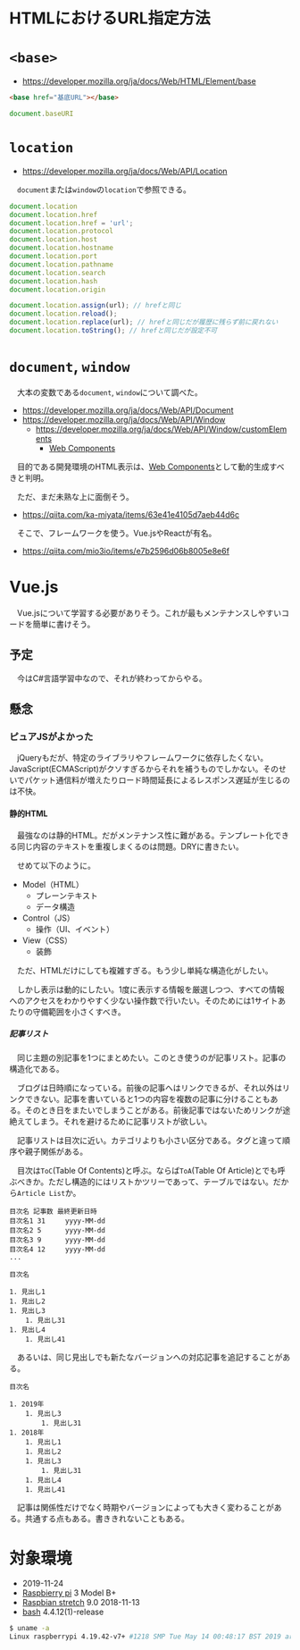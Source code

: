 # HTMLにおけるURL指定方法

<!-- more -->

# `<base>`

* https://developer.mozilla.org/ja/docs/Web/HTML/Element/base

```html
<base href="基底URL"></base>
```
```js
document.baseURI
```

# `location`

* https://developer.mozilla.org/ja/docs/Web/API/Location

　`document`または`window`の`location`で参照できる。

```js
document.location
document.location.href
document.location.href = 'url';
document.location.protocol
document.location.host
document.location.hostname
document.location.port
document.location.pathname
document.location.search
document.location.hash
document.location.origin
```
```js
document.location.assign(url); // hrefと同じ
document.location.reload();
document.location.replace(url); // hrefと同じだが履歴に残らず前に戻れない
document.location.toString(); // hrefと同じだが設定不可
```

# `document`, `window`

　大本の変数である`document`, `window`について調べた。

* https://developer.mozilla.org/ja/docs/Web/API/Document
* https://developer.mozilla.org/ja/docs/Web/API/Window
	* https://developer.mozilla.org/ja/docs/Web/API/Window/customElements
		* [Web Components](https://developer.mozilla.org/ja/docs/Web/Web_Components)

　目的である開発環境のHTML表示は、[Web Components](https://developer.mozilla.org/ja/docs/Web/Web_Components)として動的生成すべきと判明。

　ただ、まだ未熟な上に面倒そう。

* https://qiita.com/ka-miyata/items/63e41e4105d7aeb44d6c

　そこで、フレームワークを使う。Vue.jsやReactが有名。

* https://qiita.com/mio3io/items/e7b2596d06b8005e8e6f

# Vue.js

　Vue.jsについて学習する必要がありそう。これが最もメンテナンスしやすいコードを簡単に書けそう。

## 予定

　今はC#言語学習中なので、それが終わってからやる。

## 懸念

### ピュアJSがよかった

　jQueryもだが、特定のライブラリやフレームワークに依存したくない。JavaScript(ECMAScript)がクソすぎるからそれを補うものでしかない。そのせいでパケット通信料が増えたりロード時間延長によるレスポンス遅延が生じるのは不快。

#### 静的HTML

　最強なのは静的HTML。だがメンテナンス性に難がある。テンプレート化できる同じ内容のテキストを重複しまくるのは問題。DRYに書きたい。

　せめて以下のように。

* Model（HTML）
	* プレーンテキスト
	* データ構造
* Control（JS）
	* 操作（UI、イベント）
* View（CSS）
	* 装飾

　ただ、HTMLだけにしても複雑すぎる。もう少し単純な構造化がしたい。

　しかし表示は動的にしたい。1度に表示する情報を厳選しつつ、すべての情報へのアクセスをわかりやすく少ない操作数で行いたい。そのためには1サイトあたりの守備範囲を小さくすべき。

##### 記事リスト

　同じ主題の別記事を1つにまとめたい。このとき使うのが記事リスト。記事の構造化である。

　ブログは日時順になっている。前後の記事へはリンクできるが、それ以外はリンクできない。記事を書いていると1つの内容を複数の記事に分けることもある。そのとき日をまたいでしまうことがある。前後記事ではないためリンクが途絶えてしまう。それを避けるために記事リストが欲しい。

　記事リストは目次に近い。カテゴリよりも小さい区分である。タグと違って順序や親子関係がある。

　目次は`ToC`(Table Of Contents)と呼ぶ。ならば`ToA`(Table Of Article)とでも呼ぶべきか。ただし構造的にはリストかツリーであって、テーブルではない。だから`Article List`か。

```
目次名	記事数	最終更新日時
目次名1 31		yyyy-MM-dd
目次名2 5		yyyy-MM-dd
目次名3 9		yyyy-MM-dd
目次名4 12		yyyy-MM-dd
...
```
```
目次名

1. 見出し1
1. 見出し2
1. 見出し3
	1. 見出し31
1. 見出し4
	1. 見出し41
```

　あるいは、同じ見出しでも新たなバージョンへの対応記事を追記することがある。

```
目次名

1. 2019年
	1. 見出し3
		1. 見出し31
1. 2018年
	1. 見出し1
	1. 見出し2
	1. 見出し3
		1. 見出し31
	1. 見出し4
	1. 見出し41
```

　記事は関係性だけでなく時期やバージョンによっても大きく変わることがある。共通する点もある。書ききれないこともある。

# 対象環境

* <time datetime="2019-11-24T07:37:28+0900" title="実施日">2019-11-24</time>
* [Raspbierry pi](https://ja.wikipedia.org/wiki/Raspberry_Pi) 3 Model B+
* [Raspbian stretch](https://ja.wikipedia.org/wiki/Raspbian) 9.0 2018-11-13
* [bash](https://ja.wikipedia.org/wiki/Bash) 4.4.12(1)-release

```sh
$ uname -a
Linux raspberrypi 4.19.42-v7+ #1218 SMP Tue May 14 00:48:17 BST 2019 armv7l GNU/Linux
```
